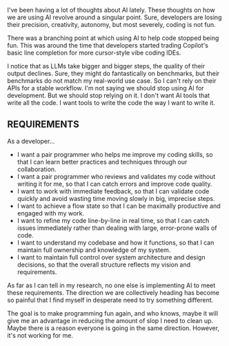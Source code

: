 I've been having a lot of thoughts about AI lately. These thoughts on how we are using AI revolve around a singular point. Sure, developers are losing their precision, creativity, autonomy, but most severely, coding is not fun.

There was a branching point at which using AI to help code stopped being fun. This was around the time that developers started trading Copilot's basic line completion for more cursor-style vibe coding IDEs.

I notice that as LLMs take bigger and bigger steps, the quality of their output declines. Sure, they might do fantastically on benchmarks, but their benchmarks do not match my real-world use case. So I can't rely on their APIs for a stable workflow. I'm not saying we should stop using AI for development. But we should stop relying on it. I don't want AI tools that write all the code. I want tools to write the code the way I want to write it.
## REQUIREMENTS
As a developer...
- I want a pair programmer who helps me improve my coding skills, so that I can learn better practices and techniques through our collaboration.
- I want a pair programmer who reviews and validates my code without writing it for me, so that I can catch errors and improve code quality.
- I want to work with immediate feedback, so that I can validate code quickly and avoid wasting time moving slowly in big, imprecise steps.
- I want to achieve a flow state so that I can be maximally productive and engaged with my work.
-  I want to refine my code line-by-line in real time, so that I can catch issues immediately rather than dealing with large, error-prone walls of code.
- I want to understand my codebase and how it functions, so that I can maintain full ownership and knowledge of my system.
- I want to maintain full control over system architecture and design decisions, so that the overall structure reflects my vision and requirements.

As far as I can tell in my research, no one else is implementing AI to meet these requirements. The direction we are collectively heading has become so painful that I find myself in desperate need to try something different.

The goal is to make programming fun again, and who knows, maybe it will give me an advantage in reducing the amount of slop I need to clean up. Maybe there is a reason everyone is going in the same direction. However, it's not working for me.
